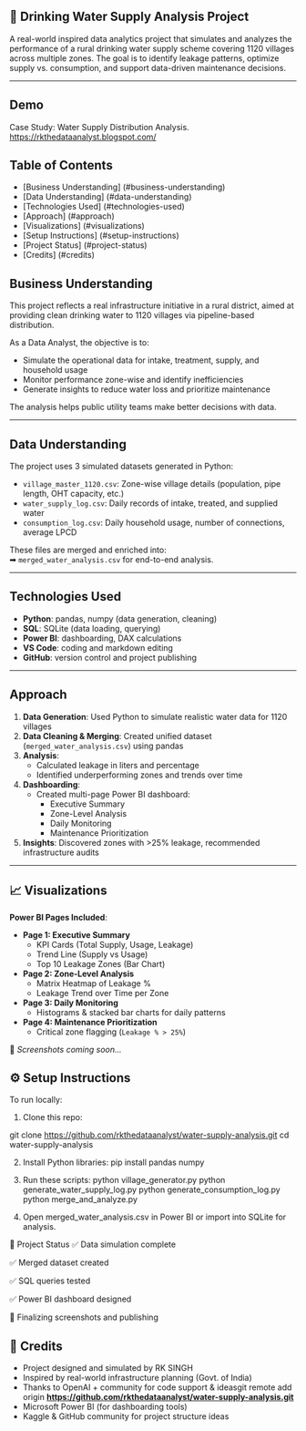 ## 🚰 Drinking Water Supply Analysis Project

A real-world inspired data analytics project that simulates and analyzes the performance of a rural drinking water supply scheme covering 1120 villages across multiple zones. The goal is to identify leakage patterns, optimize supply vs. consumption, and support data-driven maintenance decisions.

---

##  Demo

Case Study: Water Supply Distribution Analysis.
https://rkthedataanalyst.blogspot.com/

## Table of Contents

- [Business Understanding] (#business-understanding)
- [Data Understanding] (#data-understanding)
- [Technologies Used] (#technologies-used)
- [Approach] (#approach)
- [Visualizations] (#visualizations)
- [Setup Instructions] (#setup-instructions)
- [Project Status] (#project-status)
- [Credits] (#credits)


## Business Understanding

This project reflects a real infrastructure initiative in a rural district, aimed at providing clean drinking water to 1120 villages via pipeline-based distribution.

As a Data Analyst, the objective is to:
- Simulate the operational data for intake, treatment, supply, and household usage
- Monitor performance zone-wise and identify inefficiencies
- Generate insights to reduce water loss and prioritize maintenance

The analysis helps public utility teams make better decisions with data.

---

## Data Understanding

The project uses 3 simulated datasets generated in Python:

- `village_master_1120.csv`: Zone-wise village details (population, pipe length, OHT capacity, etc.)
- `water_supply_log.csv`: Daily records of intake, treated, and supplied water
- `consumption_log.csv`: Daily household usage, number of connections, average LPCD

These files are merged and enriched into:  
➡ `merged_water_analysis.csv` for end-to-end analysis.

---

## Technologies Used

- **Python**: pandas, numpy (data generation, cleaning)
- **SQL**: SQLite (data loading, querying)
- **Power BI**: dashboarding, DAX calculations
- **VS Code**: coding and markdown editing
- **GitHub**: version control and project publishing

---

## Approach

1. **Data Generation**: Used Python to simulate realistic water data for 1120 villages
2. **Data Cleaning & Merging**: Created unified dataset (`merged_water_analysis.csv`) using pandas
3. **Analysis**:
   - Calculated leakage in liters and percentage
   - Identified underperforming zones and trends over time
4. **Dashboarding**:
   - Created multi-page Power BI dashboard:
     - Executive Summary
     - Zone-Level Analysis
     - Daily Monitoring
     - Maintenance Prioritization
5. **Insights**: Discovered zones with >25% leakage, recommended infrastructure audits

---

## 📈 Visualizations

**Power BI Pages Included**:
- **Page 1: Executive Summary**
  - KPI Cards (Total Supply, Usage, Leakage)
  - Trend Line (Supply vs Usage)
  - Top 10 Leakage Zones (Bar Chart)
- **Page 2: Zone-Level Analysis**
  - Matrix Heatmap of Leakage %
  - Leakage Trend over Time per Zone
- **Page 3: Daily Monitoring**
  - Histograms & stacked bar charts for daily patterns
- **Page 4: Maintenance Prioritization**
  - Critical zone flagging (`Leakage % > 25%`)

📸 _Screenshots coming soon..._



## ⚙️ Setup Instructions

To run locally:

1. Clone this repo:

git clone https://github.com/rkthedataanalyst/water-supply-analysis.git
cd water-supply-analysis

2. Install Python libraries:
pip install pandas numpy

3. Run these scripts:
python village_generator.py
python generate_water_supply_log.py
python generate_consumption_log.py
python merge_and_analyze.py

4. Open merged_water_analysis.csv in Power BI or import into SQLite for analysis.

📌 Project Status
✅ Data simulation complete

✅ Merged dataset created

✅ SQL queries tested

✅ Power BI dashboard designed

🚧 Finalizing screenshots and publishing

## 🙏 Credits

- Project designed and simulated by RK SINGH
- Inspired by real-world infrastructure planning (Govt. of India)
- Thanks to OpenAI + community for code support & ideasgit remote add origin **https://github.com/rkthedataanalyst/water-supply-analysis.git**
- Microsoft Power BI (for dashboarding tools)
- Kaggle & GitHub community for project structure ideas

